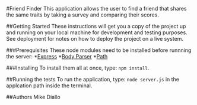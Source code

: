 #Friend Finder
This application allows the user to find a friend that shares the same traits by taking a survey and comparing their scores.

##Getting Started
These instructions will get you a copy of the project up and running on your local machine for development and testing purposes. See deployment for notes on how to deploy the project on a live system.

###Prerequisites
These node modules need to be installed before runnning the server:
*[Express](https://www.npmjs.com/package/express)
*[Body Parser](https://www.npmjs.com/package/body-parser)
*[Path](https://www.npmjs.com/package/path)

###Installing
To install them all at once, type: `npm install`.

##Running the tests
To run the application, type: `node server.js` in the applcation path inside the terminal.

##Authors
Mike Diallo